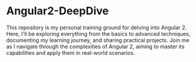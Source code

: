 # Angular2-DeepDive
 This repository is my personal training ground for delving into Angular 2. Here, I'll be exploring everything from the basics to advanced techniques, documenting my learning journey, and sharing practical projects. Join me as I navigate through the complexities of Angular 2, aiming to master its capabilities and apply them in real-world scenarios.
